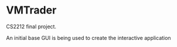 # VMTrader
CS2212 final project.

An initial base GUI is being used to create the interactive application
